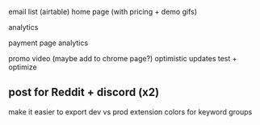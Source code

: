 email list (airtable)
home page (with pricing + demo gifs)

analytics

payment page
analytics

promo video (maybe add to chrome page?)
optimistic updates
test + optimize

post for Reddit + discord (x2)
---

make it easier to export dev vs prod extension
colors for keyword groups
